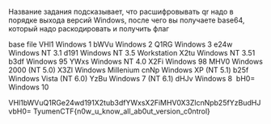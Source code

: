 Название задания подсказывает, что расшифровывать qr надо в порядке выхода версий Windows, 
после чего вы получаете base64, который надо раскодировать и получить флаг

base	file
VHl1	Windows 1
bWVu	Windows 2
Q1RG	Windows 3
e24w	Windows NT 3.1
d191	Windows NT 3.5 Workstation
X2tu	Windows NT 3.51
b3df	Windows 95
YWxs	Windows NT 4.0
X2Fi	Windows 98
MHV0	Windows 2000 (NT 5.0)
X3Zl	Windows Millenium 
cnNp	Windows XP (NT 5.1)
b25f	Windows Vista (NT 6.0)
YzBu	Windows 7 (NT 6.1)
dHJv	Windows 8 
bH0=	Windows 10


VHl1bWVuQ1RGe24wd191X2tub3dfYWxsX2FiMHV0X3ZlcnNpb25fYzBudHJvbH0=
TyumenCTF{n0w_u_know_all_ab0ut_version_c0ntrol}
 
